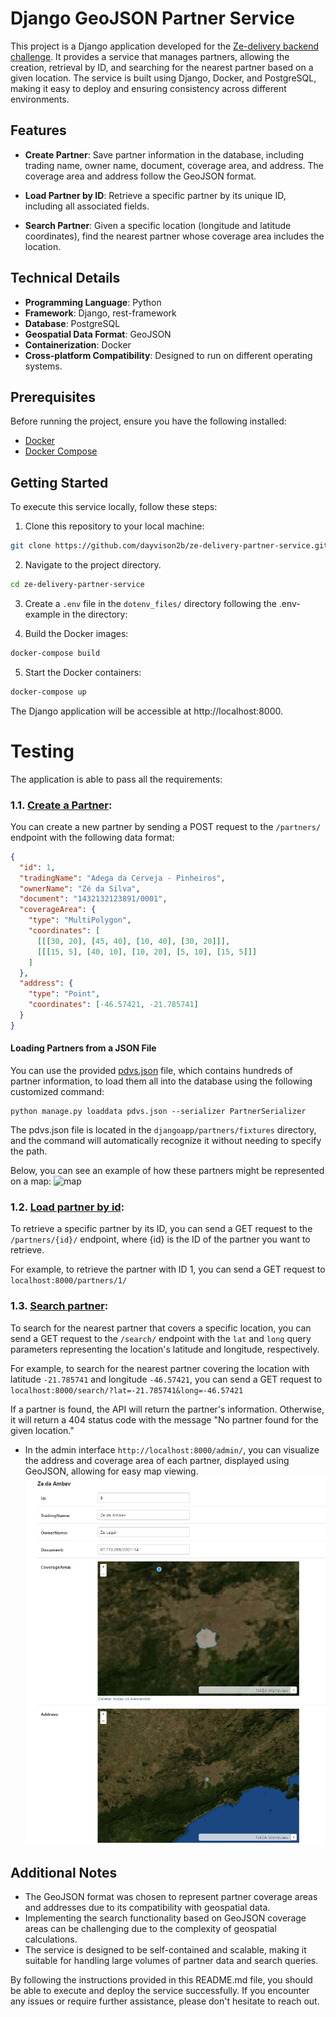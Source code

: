 # Django GeoJSON Partner Service

This project is a Django application developed for the [Ze-delivery backend challenge](https://github.com/ab-inbev-ze-company/ze-code-challenges/blob/master/backend.md#backend-challenge). It provides a service that manages partners, allowing the creation, retrieval by ID, and searching for the nearest partner based on a given location. The service is built using Django, Docker, and PostgreSQL, making it easy to deploy and ensuring consistency across different environments.

## Features

- **Create Partner**: Save partner information in the database, including trading name, owner name, document, coverage area, and address. The coverage area and address follow the GeoJSON format.

- **Load Partner by ID**: Retrieve a specific partner by its unique ID, including all associated fields.

- **Search Partner**: Given a specific location (longitude and latitude coordinates), find the nearest partner whose coverage area includes the location.

## Technical Details

- **Programming Language**: Python
- **Framework**: Django, rest-framework
- **Database**: PostgreSQL
- **Geospatial Data Format**: GeoJSON
- **Containerization**: Docker
- **Cross-platform Compatibility**: Designed to run on different operating systems.

## Prerequisites

Before running the project, ensure you have the following installed:

- [Docker](https://www.docker.com/get-started)
- [Docker Compose](https://docs.docker.com/compose/install/)

## Getting Started

To execute this service locally, follow these steps:

1. Clone this repository to your local machine:

```bash
git clone https://github.com/dayvison2b/ze-delivery-partner-service.git
```

2. Navigate to the project directory.

```bash
cd ze-delivery-partner-service
```

3. Create a `.env` file in the `dotenv_files/` directory following the .env-example in the directory:

4. Build the Docker images:

```bash
docker-compose build
```

5. Start the Docker containers:

```bash
docker-compose up
```

The Django application will be accessible at http://localhost:8000.

# Testing

The application is able to pass all the requirements:

### 1.1. [Create a Partner](https://github.com/ab-inbev-ze-company/ze-code-challenges/blob/master/backend.md#11-create-a-partner):

You can create a new partner by sending a POST request to the `/partners/` endpoint with the following data format:

```json
{
  "id": 1,
  "tradingName": "Adega da Cerveja - Pinheiros",
  "ownerName": "Zé da Silva",
  "document": "1432132123891/0001",
  "coverageArea": {
    "type": "MultiPolygon",
    "coordinates": [
      [[[30, 20], [45, 40], [10, 40], [30, 20]]],
      [[[15, 5], [40, 10], [10, 20], [5, 10], [15, 5]]]
    ]
  },
  "address": {
    "type": "Point",
    "coordinates": [-46.57421, -21.785741]
  }
}
```

#### Loading Partners from a JSON File

You can use the provided [pdvs.json](https://github.com/ab-inbev-ze-company/ze-code-challenges/blob/master/files/pdvs.json) file, which contains hundreds of partner information, to load them all into the database using the following customized command:

```
python manage.py loaddata pdvs.json --serializer PartnerSerializer
```

The pdvs.json file is located in the `djangoapp/partners/fixtures` directory, and the command will automatically recognize it without needing to specify the path.

Below, you can see an example of how these partners might be represented on a map:
![map](https://github.com/ab-inbev-ze-company/ze-code-challenges/blob/master/files/images/pdvs.png)

### 1.2. [Load partner by id](https://github.com/ab-inbev-ze-company/ze-code-challenges/blob/master/backend.md#12-load-partner-by-id):

To retrieve a specific partner by its ID, you can send a GET request to the `/partners/{id}/` endpoint, where {id} is the ID of the partner you want to retrieve.

For example, to retrieve the partner with ID 1, you can send a GET request to `localhost:8000/partners/1/`

### 1.3. [Search partner](https://github.com/ab-inbev-ze-company/ze-code-challenges/blob/master/backend.md#13-search-partner):

To search for the nearest partner that covers a specific location, you can send a GET request to the `/search/` endpoint with the `lat` and `long` query parameters representing the location's latitude and longitude, respectively.

For example, to search for the nearest partner covering the location with latitude `-21.785741` and longitude `-46.57421`, you can send a GET request to
`localhost:8000/search/?lat=-21.785741&long=-46.57421`

If a partner is found, the API will return the partner's information. Otherwise, it will return a 404 status code with the message "No partner found for the given location."

- In the admin interface `http://localhost:8000/admin/`, you can visualize the address and coverage area of each partner, displayed using GeoJSON, allowing for easy map viewing.
![Partner map](files/images/image.png)

## Additional Notes

- The GeoJSON format was chosen to represent partner coverage areas and addresses due to its compatibility with geospatial data.
- Implementing the search functionality based on GeoJSON coverage areas can be challenging due to the complexity of geospatial calculations.
- The service is designed to be self-contained and scalable, making it suitable for handling large volumes of partner data and search queries.

By following the instructions provided in this README.md file, you should be able to execute and deploy the service successfully. If you encounter any issues or require further assistance, please don't hesitate to reach out.